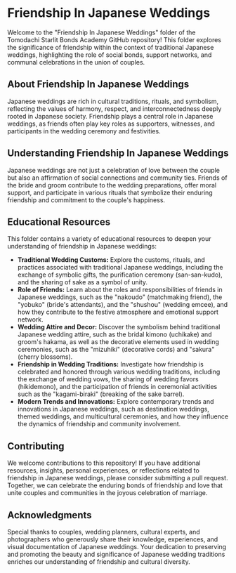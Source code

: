 # Friendship In Japanese Weddings

Welcome to the "Friendship In Japanese Weddings" folder of the Tomodachi Starlit Bonds Academy GitHub repository! This folder explores the significance of friendship within the context of traditional Japanese weddings, highlighting the role of social bonds, support networks, and communal celebrations in the union of couples.

## About Friendship In Japanese Weddings

Japanese weddings are rich in cultural traditions, rituals, and symbolism, reflecting the values of harmony, respect, and interconnectedness deeply rooted in Japanese society. Friendship plays a central role in Japanese weddings, as friends often play key roles as supporters, witnesses, and participants in the wedding ceremony and festivities.

## Understanding Friendship In Japanese Weddings

Japanese weddings are not just a celebration of love between the couple but also an affirmation of social connections and community ties. Friends of the bride and groom contribute to the wedding preparations, offer moral support, and participate in various rituals that symbolize their enduring friendship and commitment to the couple's happiness.

## Educational Resources

This folder contains a variety of educational resources to deepen your understanding of friendship in Japanese weddings:

- **Traditional Wedding Customs:** Explore the customs, rituals, and practices associated with traditional Japanese weddings, including the exchange of symbolic gifts, the purification ceremony (san-san-kudo), and the sharing of sake as a symbol of unity.
- **Role of Friends:** Learn about the roles and responsibilities of friends in Japanese weddings, such as the "nakoudo" (matchmaking friend), the "yobuko" (bride's attendants), and the "shushou" (wedding emcee), and how they contribute to the festive atmosphere and emotional support network.
- **Wedding Attire and Decor:** Discover the symbolism behind traditional Japanese wedding attire, such as the bridal kimono (uchikake) and groom's hakama, as well as the decorative elements used in wedding ceremonies, such as the "mizuhiki" (decorative cords) and "sakura" (cherry blossoms).
- **Friendship in Wedding Traditions:** Investigate how friendship is celebrated and honored through various wedding traditions, including the exchange of wedding vows, the sharing of wedding favors (hikidemono), and the participation of friends in ceremonial activities such as the "kagami-biraki" (breaking of the sake barrel).
- **Modern Trends and Innovations:** Explore contemporary trends and innovations in Japanese weddings, such as destination weddings, themed weddings, and multicultural ceremonies, and how they influence the dynamics of friendship and community involvement.

## Contributing

We welcome contributions to this repository! If you have additional resources, insights, personal experiences, or reflections related to friendship in Japanese weddings, please consider submitting a pull request. Together, we can celebrate the enduring bonds of friendship and love that unite couples and communities in the joyous celebration of marriage.

## Acknowledgments

Special thanks to couples, wedding planners, cultural experts, and photographers who generously share their knowledge, experiences, and visual documentation of Japanese weddings. Your dedication to preserving and promoting the beauty and significance of Japanese wedding traditions enriches our understanding of friendship and cultural diversity.
